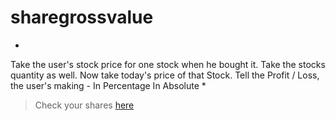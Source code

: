 # sharegrossvalue
*
 Take the user's stock price for one stock when he bought it. Take the stocks quantity as well. Now take today's price of that Stock. Tell the Profit / Loss, the user's making - In Percentage In Absolute *

> Check your shares [here](https://sharegrossvalue.netlify.app/)
